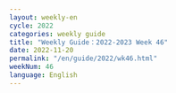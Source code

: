 ```yaml
---
layout: weekly-en
cycle: 2022
categories: weekly guide
title: "Weekly Guide：2022-2023 Week 46"
date: 2022-11-20
permalink: "/en/guide/2022/wk46.html"
weekNum: 46
language: English
---
```

